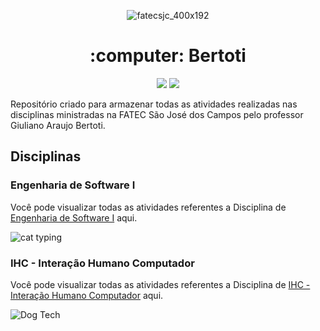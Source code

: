 <div align="center">
  
![fatecsjc_400x192](https://user-images.githubusercontent.com/71477357/161321048-dc637b2e-0314-4e07-b2f9-8cda9f653356.png)
 
<h1 align="center"> :computer: Bertoti </h1>
<p align="center">
  
<img src="http://img.shields.io/static/v1?label=STATUS&message=EM%20DESENVOLVIMENTO&color=GREEN&style=flat"/>
<img src="https://img.shields.io/badge/ÚLTIMA%20MODIFICAÇÃO-ABRIL%20DE%202022-brightgreen&style=flat"/>
  
</div>

<p align="float">Repositório criado para armazenar todas as atividades realizadas nas disciplinas ministradas na FATEC São José dos Campos pelo professor Giuliano Araujo Bertoti.<p>

</div>

## Disciplinas

### Engenharia de Software I
Você pode visualizar todas as atividades referentes a Disciplina de [Engenharia de Software I](https://github.com/Lkduarte/Bertoti/tree/main/Engenharia%20de%20Software%20I)  aqui.
</p>
<img alt="cat typing" src="https://i.makeagif.com/media/3-24-2016/JrSj8G.gif"/>

### IHC - Interação Humano Computador
Você pode visualizar todas as atividades referentes a Disciplina de [IHC - Interação Humano Computador](https://github.com/Lkduarte/Bertoti/tree/main/IHC)  aqui.

<img alt="Dog Tech" src="https://i0.wp.com/www.portaldodog.com.br/cachorros/wp-content/uploads/2014/08/tumblr_n06l2mXy1T1scjbypo1_500.gif"/>